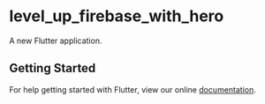 # level_up_firebase_with_hero

A new Flutter application.

## Getting Started

For help getting started with Flutter, view our online
[documentation](https://flutter.io/).
